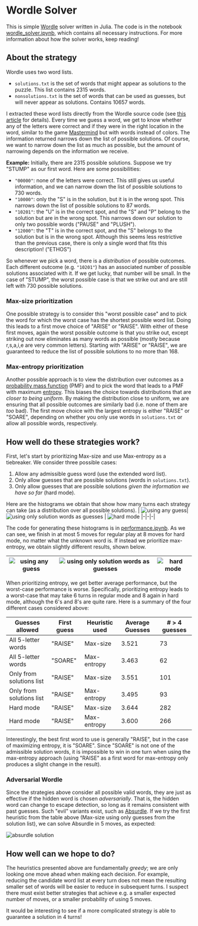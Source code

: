 # Wordle Solver

This is simple [Wordle](https://www.powerlanguage.co.uk/wordle/) solver written in Julia.
The code is in the notebook [wordle_solver.ipynb](wordle_solver.ipynb), which contains all necessary instructions. For more information about how the solver works, keep reading!

## About the strategy

Wordle uses two word lists.
- `solutions.txt` is the set of words that might appear as solutions to the puzzle. This list contains 2315 words. 
- `nonsolutions.txt` is the set of words that can be used as guesses, but will never appear as solutions. Contains 10657 words.

I extracted these word lists directly from the Wordle source code (see [this article](https://bert.org/2021/11/24/the-best-starting-word-in-wordle/) for details). Every time we guess a word, we get to know whether any of the letters were correct and if they were in the right location in the word, similar to the game [Mastermind](https://en.wikipedia.org/wiki/Mastermind_(board_game)) but with words instead of colors. The information returned narrows down the list of possible solutions. Of course, we want to narrow down the list as much as possible, but the amount of narrowing depends on the information we receive.

**Example:** Initially, there are 2315 possible solutions. Suppose we try "STUMP" as our first word. Here are some possibilities:
- `"00000"`: none of the letters were correct. This still gives us useful information, and we can narrow down the list of possible solutions to 730 words.
- `"10000"`: only the "S" is in the solution, but it is in the wrong spot. This narrows down the list of possible solutions to 87 words.
- `"10201"`: the "U" is in the correct spot, and the "S" and "P" belong to the solution but are in the wrong spot. This narrows down our solution to only two possible words ("PAUSE" and "PLUSH").
- `"12000"`: the "T" is in the correct spot, and the "S" belongs to the solution but is in the wrong spot. Although this seems less restrictive than the previous case, there is only a single word that fits this description! ("ETHOS")

So whenever we pick a word, there is a _distribution_ of possible outcomes. Each different outcome (e.g. `"10201"`) has an associated number of possible solutions associated with it. If we get lucky, that number will be small. In the case of "STUMP", the worst possible case is that we strike out and are still left with 730 possible solutions.

### Max-size prioritization

One possible strategy is to consider this "worst possible case" and to pick the word for which the worst case has the shortest possible word list. Doing this leads to a first move choice of "ARISE" or "RAISE". With either of these first moves, again the worst possible outcome is that you strike out, except striking out now eliminates as many words as possible (mostly because r,s,a,i,e are very common letters). Starting with "ARISE" or "RAISE", we are guaranteed to reduce the list of possible solutions to no more than 168.

### Max-entropy prioritization

Another possible approach is to view the distribution over outcomes as a [probability mass function](https://en.wikipedia.org/wiki/Probability_mass_function) (PMF) and to pick the word that leads to a PMF with maximum [entropy](https://en.wikipedia.org/wiki/Entropy_(information_theory)). This biases the choice towards distributions that are _closer to being uniform_. By making the distribution close to uniform, we are ensuring that all possible outcomes are similarly bad (i.e. none of them are _too_ bad). The first move choice with the largest entropy is either "RAISE" or "SOARE", depending on whether you only use words in `solutions.txt` or allow all possible words, respectively.

## How well do these strategies work?

First, let's start by prioritizing Max-size and use Max-entropy as a tiebreaker. We consider three possible cases:
1. Allow any admissible guess word (use the extended word list).
2. Only allow guesses that are possible solutions (words in `solutions.txt`).
3. Only allow guesses that are possible solutions _given the information we have so far_ (hard mode).
   
Here are the histograms we obtain that show how many turns each strategy can take (as a distribution over all possible solutions).
| ![using any guess](strat_using_any_guess.png)|![using only solution words as guesses](strat_using_solutions_only.png)  | ![hard mode](strat_using_hard_mode.png)
|-|-|-|

The code for generating these histograms is in [performance.ipynb](performance.ipynb). As we can see, we finish in at most 5 moves for regular play at 8 moves for hard mode, no matter what the unknown word is. If instead we prioritize max-entropy, we obtain slightly different results, shown below.

| ![using any guess](strat_using_any_guess_prioritize_entropy.png)|![using only solution words as guesses](strat_using_solutions_only_prioritize_entropy.png)  | ![hard mode](strat_using_hard_mode_prioritize_entropy.png)
|-|-|-|

When prioritizing entropy, we get better average performance, but the worst-case performance is worse. Specifically, prioritizing entropy leads to a worst-case that may take 6 turns in regular mode and 8 again in hard mode, although the 6's and 8's are quite rare. Here is a summary of the four different cases considered above:

|Guesses allowed	| First guess	| Heuristic used	| Average Guesses	| # > 4 guesses |
|-----------------|-------------|-----------------|-----------------|---------------|
|All 5-letter words	| "RAISE"	| Max-size |	3.521	| 73 |
|All 5-letter words	| "SOARE" |	Max-entropy	| 3.463	| 62 |
|Only from solutions list	| "RAISE"	| Max-size	| 3.551	| 101 |
|Only from solutions list	| "RAISE"	| Max-entropy |	3.495	| 93 |
|Hard mode	| "RAISE"	| Max-size	| 3.644	| 282 |
|Hard mode	| "RAISE"	| Max-entropy |	3.600	| 266 |

Interestingly, the best first word to use is generally "RAISE", but in the case of maximizing entropy, it is "SOARE". Since "SOARE" is not one of the admissible solution words, it is impossible to win in one turn when using the max-entropy approach (using "RAISE" as a first word for max-entropy only produces a slight change in the result).

### Adversarial Wordle

Since the strategies above consider all possible valid words, they are just as effective if the hidden word is chosen _adversarially_. That is, the hidden word can change to escape detection, so long as it remains consistent with past guesses. Such "evil" variants exist, such as [Absurdle](https://qntm.org/files/wordle/index.html). If we try the first heuristic from the table above (Max-size using only guesses from the solution list), we can solve Absurdle in 5 moves, as expected:

![absurdle solution](absurdle_solution.png)

## How well can we hope to do?

The heuristics presented above are fundamentally _greedy_; we are only looking one move ahead when making each decision. For example, reducing the candidate word list at every turn does not mean the resulting smaller set of words will be easier to reduce in subsequent turns. I suspect there must exist better strategies that achieve e.g. a smaller expected number of moves, or a smaller probability of using 5 moves. 

It would be interesting to see if a more complicated strategy is able to guarantee a solution in 4 turns!
